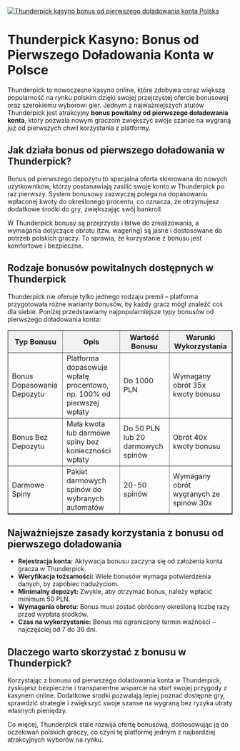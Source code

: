 [![Thunderpick kasyno bonus od pierwszego doładowania konta Polska](https://123-caf.pages.dev/gitsignup.png)](https://vrmoo.ru/Bt82HjjY)

<h1>Thunderpick Kasyno: Bonus od Pierwszego Doładowania Konta w Polsce</h1> <p>Thunderpick to nowoczesne kasyno online, które zdobywa coraz większą popularność na rynku polskim dzięki swojej przejrzystej ofercie bonusowej oraz szerokiemu wyborowi gier. Jednym z najważniejszych atutów Thunderpick jest atrakcyjny <strong>bonus powitalny od pierwszego doładowania konta</strong>, który pozwala nowym graczom zwiększyć swoje szanse na wygraną już od pierwszych chwil korzystania z platformy.</p>  <h2>Jak działa bonus od pierwszego doładowania w Thunderpick?</h2> <p>Bonus od pierwszego depozytu to specjalna oferta skierowana do nowych użytkowników, którzy postanawiają zasilić swoje konto w Thunderpick po raz pierwszy. System bonusowy zazwyczaj polega na dopasowaniu wpłaconej kwoty do określonego procentu, co oznacza, że otrzymujesz dodatkowe środki do gry, zwiększając swój bankroll.</p> <p>W Thunderpick bonusy są przejrzyste i łatwe do zrealizowania, a wymagania dotyczące obrotu (tzw. wagering) są jasne i dostosowane do potrzeb polskich graczy. To sprawia, że korzystanie z bonusu jest komfortowe i bezpieczne.</p>  <h2>Rodzaje bonusów powitalnych dostępnych w Thunderpick</h2> <p>Thunderpick nie oferuje tylko jednego rodzaju premii – platforma przygotowała różne warianty bonusów, by każdy gracz mógł znaleźć coś dla siebie. Poniżej przedstawiamy najpopularniejsze typy bonusów od pierwszego doładowania konta:</p>  <table border="1" cellpadding="8" cellspacing="0" style="border-collapse: collapse; width: 100%;">   <thead>     <tr style="background-color: #f2f2f2;">       <th>Typ Bonusu</th>       <th>Opis</th>       <th>Wartość Bonusu</th>       <th>Warunki Wykorzystania</th>     </tr>   </thead>   <tbody>     <tr>       <td>Bonus Dopasowania Depozytu</td>       <td>Platforma dopasowuje wpłatę procentowo, np. 100% od pierwszej wpłaty</td>       <td>Do 1000 PLN</td>       <td>Wymagany obrót 35x kwoty bonusu</td>     </tr>     <tr>       <td>Bonus Bez Depozytu</td>       <td>Mała kwota lub darmowe spiny bez konieczności wpłaty</td>       <td>Do 50 PLN lub 20 darmowych spinów</td>       <td>Obrót 40x kwoty bonusu</td>     </tr>     <tr>       <td>Darmowe Spiny</td>       <td>Pakiet darmowych spinów do wybranych automatów</td>       <td>20-50 spinów</td>       <td>Wymagany obrót wygranych ze spinów 30x</td>     </tr>   </tbody> </table>  <h2>Najważniejsze zasady korzystania z bonusu od pierwszego doładowania</h2> <ul>   <li><strong>Rejestracja konta:</strong> Aktywacja bonusu zaczyna się od założenia konta gracza w Thunderpick.</li>   <li><strong>Weryfikacja tożsamości:</strong> Wiele bonusów wymaga potwierdzenia danych, by zapobiec nadużyciom.</li>   <li><strong>Minimalny depozyt:</strong> Zwykle, aby otrzymać bonus, należy wpłacić minimum 50 PLN.</li>   <li><strong>Wymagania obrotu:</strong> Bonus musi zostać obrócony określoną liczbę razy przed wypłatą środków.</li>   <li><strong>Czas na wykorzystanie:</strong> Bonus ma ograniczony termin ważności – najczęściej od 7 do 30 dni.</li> </ul>  <h2>Dlaczego warto skorzystać z bonusu w Thunderpick?</h2> <p>Korzystając z bonusu od pierwszego doładowania konta w Thunderpick, zyskujesz bezpieczne i transparentne wsparcie na start swojej przygody z kasynem online. Dodatkowe środki pozwalają lepiej poznać dostępne gry, sprawdzić strategie i zwiększyć swoje szanse na wygraną bez ryzyka utraty własnych pieniędzy.</p> <p>Co więcej, Thunderpick stale rozwija ofertę bonusową, dostosowując ją do oczekiwań polskich graczy, co czyni tę platformę jednym z najbardziej atrakcyjnych wyborów na rynku.</p>